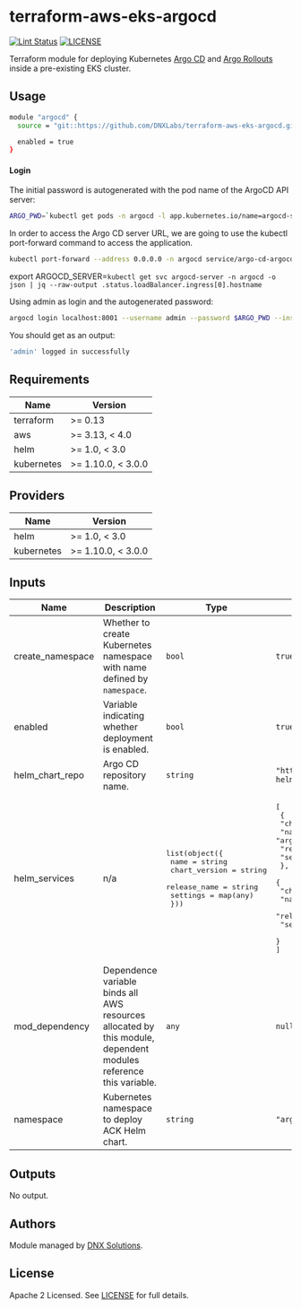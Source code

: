 # terraform-aws-eks-argocd

[![Lint Status](https://github.com/DNXLabs/terraform-aws-eks-argocd/workflows/Lint/badge.svg)](https://github.com/DNXLabs/terraform-aws-eks-argocd/actions)
[![LICENSE](https://img.shields.io/github/license/DNXLabs/terraform-aws-eks-argocd)](https://github.com/DNXLabs/terraform-aws-eks-argocd/blob/master/LICENSE)


Terraform module for deploying Kubernetes [Argo CD](https://argoproj.github.io/argo-cd/) and [Argo Rollouts](https://argoproj.github.io/argo-rollouts/) inside a pre-existing EKS cluster.

## Usage

```bash
module "argocd" {
  source = "git::https://github.com/DNXLabs/terraform-aws-eks-argocd.git?ref=0.1.0"

  enabled = true
}
```

#### Login

The initial password is autogenerated with the pod name of the ArgoCD API server:
```bash
ARGO_PWD=`kubectl get pods -n argocd -l app.kubernetes.io/name=argocd-server -o name | cut -d'/' -f 2`
```

In order to access the Argo CD server URL, we are going to use the kubectl port-forward command to access the application.
```bash
kubectl port-forward --address 0.0.0.0 -n argocd service/argo-cd-argocd-server 8001:443
```

export ARGOCD_SERVER=`kubectl get svc argocd-server -n argocd -o json | jq --raw-output .status.loadBalancer.ingress[0].hostname`

Using admin as login and the autogenerated password:
```bash
argocd login localhost:8001 --username admin --password $ARGO_PWD --insecure
```

You should get as an output:
```bash
'admin' logged in successfully
```

<!--- BEGIN_TF_DOCS --->

## Requirements

| Name | Version |
|------|---------|
| terraform | >= 0.13 |
| aws | >= 3.13, < 4.0 |
| helm | >= 1.0, < 3.0 |
| kubernetes | >= 1.10.0, < 3.0.0 |

## Providers

| Name | Version |
|------|---------|
| helm | >= 1.0, < 3.0 |
| kubernetes | >= 1.10.0, < 3.0.0 |

## Inputs

| Name | Description | Type | Default | Required |
|------|-------------|------|---------|:--------:|
| create\_namespace | Whether to create Kubernetes namespace with name defined by `namespace`. | `bool` | `true` | no |
| enabled | Variable indicating whether deployment is enabled. | `bool` | `true` | no |
| helm\_chart\_repo | Argo CD repository name. | `string` | `"https://argoproj.github.io/argo-helm"` | no |
| helm\_services | n/a | <pre>list(object({<br>    name          = string<br>    chart_version = string<br>    release_name  = string<br>    settings      = map(any)<br>  }))</pre> | <pre>[<br>  {<br>    "chart_version": "3.2.3",<br>    "name": "argo-cd",<br>    "release_name": "argo-cd",<br>    "settings": {}<br>  },<br>  {<br>    "chart_version": "0.5.2",<br>    "name": "argo-rollouts",<br>    "release_name": "argo-rollouts",<br>    "settings": {}<br>  }<br>]</pre> | no |
| mod\_dependency | Dependence variable binds all AWS resources allocated by this module, dependent modules reference this variable. | `any` | `null` | no |
| namespace | Kubernetes namespace to deploy ACK Helm chart. | `string` | `"argocd"` | no |

## Outputs

No output.

<!--- END_TF_DOCS --->

## Authors

Module managed by [DNX Solutions](https://github.com/DNXLabs).

## License

Apache 2 Licensed. See [LICENSE](https://github.com/DNXLabs/terraform-aws-eks-argocd/blob/master/LICENSE) for full details.
